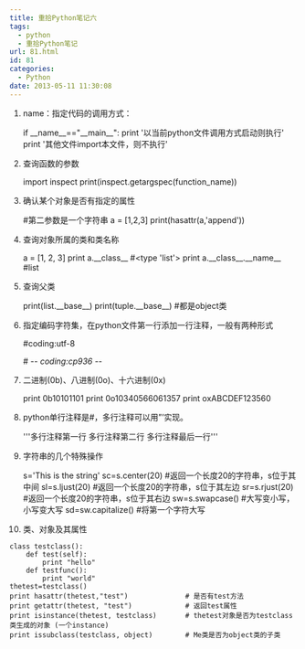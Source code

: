 ```yaml
---
title: 重拾Python笔记六
tags:
  - python
  - 重拾Python笔记
url: 81.html
id: 81
categories:
  - Python
date: 2013-05-11 11:30:08
---
```


1.  name：指定代码的调用方式：
    
    if \_\_name\_\_=="\_\_main\_\_":
        print '以当前python文件调用方式启动则执行'
        print '其他文件import本文件，则不执行'
    
2.  查询函数的参数
    
    import inspect
    print(inspect.getargspec(function_name))
    
3.  确认某个对象是否有指定的属性
    
    #第二参数是一个字符串
    a = \[1,2,3\]
    print(hasattr(a,'append'))
    
4.  查询对象所属的类和类名称
    
    a = \[1, 2, 3\]
    print a.\_\_class\_\_           #<type 'list'>
    print a.\_\_class\_\_.\_\_name\_\_  #list
    
5.  查询父类
    
    print(list.\_\_base\_\_)
    print(tuple.\_\_base\_\_)  #都是object类
    
6.  指定编码字符集，在python文件第一行添加一行注释，一般有两种形式
    
    #coding:utf-8
    
    \# -*- coding:cp936 -*-
    
7.  二进制(0b)、八进制(0o)、十六进制(0x)
    
    print 0b10101101
    print 0o10340566061357
    print oxABCDEF123560
    
8.  python单行注释是#，多行注释可以用”’实现。
    
    '''多行注释第一行
      多行注释第二行
      多行注释最后一行'''
    
9.  字符串的几个特殊操作
    
    s='This is the string'
    sc=s.center(20)         #返回一个长度20的字符串，s位于其中间
    sl=s.ljust(20)          #返回一个长度20的字符串，s位于其左边
    sr=s.rjust(20)          #返回一个长度20的字符串，s位于其右边
    sw=s.swapcase()         #大写变小写，小写变大写
    sd=sw.capitalize()      #将第一个字符大写
    
10.  类、对象及其属性
    
    class testclass():
        def test(self):
            print "hello"
        def testfunc():
            print "world"
    thetest=testclass()
    print hasattr(thetest,"test")              # 是否有test方法
    print getattr(thetest, "test")             # 返回test属性
    print isinstance(thetest, testclass)       # thetest对象是否为testclass类生成的对象 (一个instance)
    print issubclass(testclass, object)        # Me类是否为object类的子类
